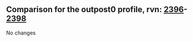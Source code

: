 ## Comparison for the outpost0 profile, rvn: [2396](https://github.com/PRO100KatYT/FortniteProfileRevisions/tree/main/profiles/outpost0/2396%20outpost0.json)-[2398](https://github.com/PRO100KatYT/FortniteProfileRevisions/tree/main/profiles/outpost0/2398%20outpost0.json)

No changes
